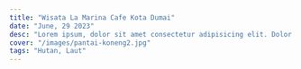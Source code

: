 ```yaml
---
title: "Wisata La Marina Cafe Kota Dumai"
date: "June, 29 2023"
desc: "Lorem ipsum, dolor sit amet consectetur adipisicing elit. Dolor facere eveniet a."
cover: "/images/pantai-koneng2.jpg"
tags: "Hutan, Laut"
---
```

